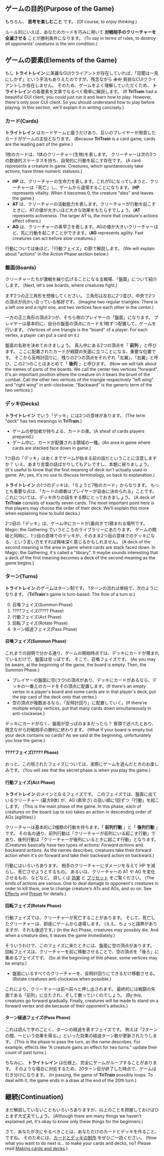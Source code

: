 ## ゲームの目的(Purpose of the Game)
もちろん、 **思考を楽しむこと** です。
(Of course, to *enjoy thinking*.)

ルール的にいえば、あなたのカードを巧みに用いて **対戦相手のクリーチャーを全滅させる** ことが勝利条件になります。
(To say in terms of rules, to *destroy all opponents' creatures* is the win condition.)

## ゲームの要素(Elements of the Game)
もし **トライトレイン** に美麗なGUIクライアントが存在していれば、「百聞は一見にしかず」という手法もありえたのですが、残念ながら ~~まだ~~ 貧弱なCUIクライアントしか存在しません。
そのため、ゲームをよく理解していただくため、 **トライトレイン** の各要素を文章でなるべく簡単に解説します。
(If **TriTrain** had a beautiful GUI client, you could just run it and learn how to play.
However, there's only poor CUI client.
So you should understand how to play before playing.
In this section, we'll explain it in writing concisely.)

### カード(Cards)
**トライトレイン** はカードゲームと謳うだけあり、互いのプレイヤーが用意したカードがゲームの主役となります。
(Because **TriTrain** is a card game, cards are the leading part of the game.)

1枚のカードは、1体のクリーチャー(生物)を表します。
クリーチャーは次の3つの数値的ステータスを持ち、自発的に行動を起こす存在です。
(A card represents a creature in game.
Creatures, which spontaneously take actions, have three numeric statuses.)

* **HP** は、クリーチャーの生命力を表します。これが0になってしまうと、クリーチャーは「死亡」し、ゲームから退場することになります。(**HP** represents vitality. When it becomes 0, the creature "dies" and leaves the game.)
* **AT** は、クリーチャーの活動能力を表します。クリーチャーが行動を起こすときに、ATの値が大きいほど大きな効果をもたらすでしょう。(**AT** represents activeness. The larger AT is, the more that creature's actions affect others.)
* **AG** は、クリーチャーの素早さを表します。AGの値が大きいクリーチャーほど、先に行動を起こすことができます。(**AG** represents agility. Fast creatures can act before slow creatures.)

行動については後ほど、「行動フェイズ」の節で解説します。
(We will explain about "actions" in the Action Phase section below.)

### 盤面(Boards)
クリーチャーたちが激戦を繰り広げることになる主戦場、「盤面」について紹介します。
(Next, let's see boards, where creatures fight.)

まず2つの正三角形を想像してください。
三角形は左右に2つ並び、中央で2つの頂点が向かい合っている格好です。
(Imagine two regular triangles.
There is a left one and a right one, and two vertices face each other in the center.)

一方の正三角形の頂点3つが、そちら側のプレイヤーの「盤面」になります。
プレイヤーは基本的に、自分の盤面の頂点にカードを1枚ずつ配置して、ゲームを行います。
(Vertices of one triangle is the "board" of a player.
For each vertex, a player can put a card on it.)

盤面の名称を決めておきましょう。
真ん中にある2つの頂点を「 **前列** 」と呼びます。
ここに配置されたカードが戦闘の矢面に立つことになる、重要な位置です。
そこから反時計回りに、残りの2つの頂点をそれぞれ「左翼」、「右翼」と呼び、この2つのことはまとめて「 **後列** 」と呼びます。
(Now we will talk about the names of parts of the boards.
We call the center two vertices "forward".
It's an important position where the creature on it bears the brunt of the combat.
Call the other two vertices of the triangle respectively "left wing" and "right wing" in anti-clockwise.
"Backward" is the generic term of the two vertices.)

### デッキ(Decks)
**トライトレイン** でいう「デッキ」には2つの意味があります。
(The term "deck" has two meanings in **TriTrain**.)

* ゲームの参加者が持ちよる、カードの束。(A sheaf of cards players prepared.)
* ゲーム中に、カードが配置される領域の一種。(An area in game where cards are stacked face down in game.)

1つ目の「デッキ」はあくまでゲームが始まる前の話だということに注意しますか？
いえ、あまり言葉の話ばかりしてもアレですし、本題に戻りましょう。
(It's useful to know that the first meaning of deck isn't actually used in game.
Ah, yes, it's no use to discuss terminology, so back to explanation.)

**トライトレイン** の1つのデッキは、「ちょうど7枚のカード」からなります。
もっとも重要な点は、「カードの順番はプレイヤーが自由に決められる」ことです。
これについては、デッキ作りの話をする際にとっておきましょう。
(A deck of **TriTrain** consists of exactly seven cards.
The most important point here is that players may choose the order of their deck.
We'll explain this more when explaining how to build decks.)

2つ目の「デッキ」は、ゲーム中にカードが(裏向きで)積まれる場所です。
Magic: the Gathering でいうところのライブラリーにあたります。
ゲームの開始と同時に、1つ目の意味でのデッキが、そのまま2つ目の意味でのデッキになる、という言い方をすれば興味深く感じるかもしれません。
(A deck of the second meaning is the area in game where cards are stack faced down.
In Magic: the Gathering, it's called a "library".
It maybe sounds interesting that a deck of the first meaning becomes a deck of the second meaning as the game begins.)

### ターン(Turns)
**トライトレイン** のゲームはターン制です。
1ターンの流れは単純で、次のようになります。
(**TriTrain**'s game is turn-based.
The flow of a turn is:)

0. 召喚フェイズ(Summon Phase)
0. ????フェイズ(???? Phase)
0. 行動フェイズ(Act Phase)
0. 回転フェイズ(Rotate Phase)
0. ターン経過フェイズ(Pass Phase)

#### 召喚フェイズ(Summon Phase)
これまでの説明で分かる通り、ゲームの開始時点では、デッキにカードが積まれているだけで、盤面は空っぽです。
そこで、召喚フェイズです。
(As you may be aware, at the beginning of the game, the board is empty.
Then, the Summon Phase.)

* プレイヤーの盤面に空(クウ)の頂点があり、デッキにカードがあるなら、デッキの一番上のカードをその頂点に配置します。(If there's an empty vertex in a player's board and some cards are in that player's deck, put the top card of the deck onto that vertex.)
* 空の頂点が複数あるなら、「反時計回り」に配置していく。(If there're multiple empty vertices, put that many cards down simultaneously in anti-clockwise.)

デッキにカードがなく、盤面が空っぽのままだったら？
冒頭で述べたとおり、残念ながら対戦相手の勝利に終わります。
(What if your board is empty but your deck contains no cards?
As we said at the beginning, unfortunately you lose the game.)

#### ????フェイズ(???? Phase)
おっと、この隠されたフェイズについては、実際にゲームを遊んだときのお楽しみです。
(You will see that the secret phase is when you play the game.)

#### 行動フェイズ(Act Phase)
**トライトレイン** のメインとなるフェイズです。
このフェイズでは、盤面に出ているクリーチャー (最大6体) が、AG (素早さ) の高い順に1回ずつ「行動」を起こします。
(This is the main phase of the game.
In this phase, each of creatures on the board (up to six) takes an action in descending order of AGs (agilities).)

クリーチャーは基本的に2種類の行動を持ちます。「 **前列行動** 」と「 **後列行動** 」です。
その名の通り、前列行動は「クリーチャーが前列にいる起こす行動」であり、後列行動は「クリーチャーが後列にいるときに起こす行動」となります。
(Creatures basically have two types of actions: *Forward actions* and *backward actions*.
As the names describes, creatures take their forward action when it's on forward and take their backward action on backward.)

行動にはいろいろあります。
相手のクリーチャーにダメージを与えて HP を減らし、死亡させようとするもの。
あるいは、クリーチャーの AT や AG を変化させるもの、などなど。
詳しくは [効果](効果(Effects)) と [プリセット](プリセット(Preset)) をご覧ください。
(The kinds of actions are various.
One to deal damage to opponent's creatures in order to kill them, one to change creature's ATs and AGs, and so on.
See [Effects](効果(Effects)) and [Preset](プリセット(Preset)) for details.)

#### 回転フェイズ(Rotate Phase)
行動フェイズでは、クリーチャーが死亡することがあります。
そして、死亡したクリーチャーは、即座にゲームから退場します。
(ええ、ちょっと語弊がありますが、それも後述です。)
(In the Act Phase, creatures may possibly die.
And when a creature dies, it leaves the game immediately.)

そういうわけで、このフェイズに来たときには、盤面に空の頂点があります。
回転フェイズは、クリーチャーを前に移動させることで、空の頂点を「後ろ」に集めるフェイズです。
(So at the beginning of this phase, some vertices may be empty.)

* 盤面にいるすべてのクリーチャーを、反時計回りにできるだけ移動させる。(Rotate creatures anti-clockwise when possible.)

これにより、クリーチャーは前へ前へと押し出されます。
最終的には戦闘の矢面である「前列」に立たされ、そして散っていくのでしょう。
(By this, creatures go forward gradually.
Finally, creatures will be made to stand on a forward vertex and die because of their opponent's attacks.)

#### ターン経過フェイズ(Pass Phase)
これは読んで字のごとく、ターンの経過を表すフェイズです。
例えば「2ターンの間、～という効果を得る。」といった効果の経過ターン数が更新されたりします。
(This is the phase to pass the turn, as the name describes.
For example, effects like "A creature gains an effect for two turns." update their count of past turns.)

ちなみに、 **トライトレイン** は仕様上、完全にゲームがループすることがあります。
そのような場合に対処するため、20ターン目が終了した時点で、ゲームは引き分けになります。
(In passing, the game of **TriTrain** possibly loops.
To deal with it, the game ends in a draw at the end of the 20th turn.)

## 継続(Continuation)
まだ解説していないこともいろいろありますが、以上のことを把握しておけばひとまず大丈夫でしょう。
(Although there are many things we haven't explained yet, it's okay to know only these things for the beginners.)

さて、あなたが次にやるべきことは、あなただけのカードとデッキを作ること、ですね。
そのためには、[カードとデッキの制作](カードとデッキの制作(Making_cards_and_decks)) をぜひご一読ください。
(Now what you want to do next is... to make your cards and decks, no?
Please read [Making cards and decks](カードとデッキの制作(Making_cards_and_decks)).)